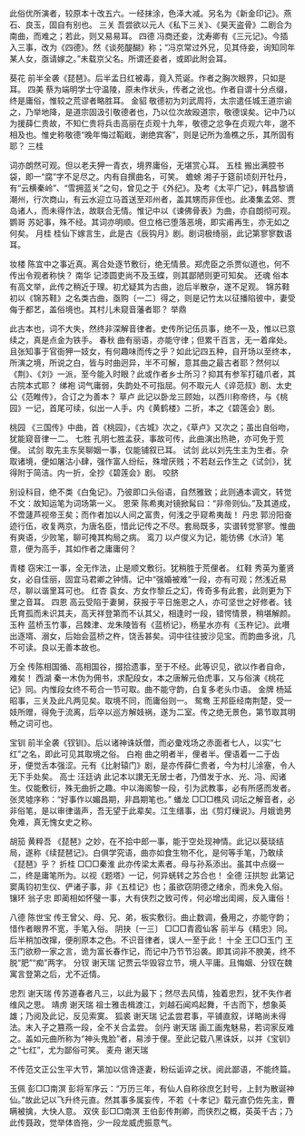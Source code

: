 <!-- { "loadSidebar": true } -->
此俗优所演者，较原本十改五六。一经抹涂，色泽大减。另名为《新金印记》。燕石、良玉，固自有别也。
三关
吾尝欲以元人《私下三关》、《昊天盗骨》二剧合为南曲，而难之；若此，则又易易耳。
四德
冯商还妾，沈寿卿有《三元记》。今插入三事，改为《四德》。然《谈苑醍醐》称；“冯京常过外兄，见其侍妾，询知同年某人女，亟请嫁之。”未载京父名。所谓还妾者，或即此附会耳。

葵花
前半全袭《琵琶》。后半孟日红被毒，竟入荒诞。作者之胸次眼界，只如是耳。
四美
蔡为端明学士守温陵，原未作状头，传者之讹也。作者自谓十分点缀，终是庸俗，惟较之荒谬者略胜耳。
金貂
敬德初为刘武周将，太宗遣任城王道宗谕之，乃举地降，是道宗固汲引敬德者也，乃以位次故殴道宗，敬德误矣。记中乃以为援薛仁贵故，不知仁贵将兵击高丽在贞观十九年，敬德之忿争在贞观六年，邈不相及也。惟史称敬德“晚年悔过鞱戢，谢绝宾客”，则是记所为渔樵之乐，其所固有耶？
三桂

词亦朗然可观。但以老夫狎一青衣，境界庸俗，无堪赏心耳。
五桂
搬出满腔书袋，即一“腐”字不足尽之。内有自撰曲名，可笑。
蟾蜍
湘子于筵前顷刻开牡丹，有“云横秦岭”、“雪拥蓝关”之句，曾见之于《外纪》。及考《太平广记》，韩昌黎谪潮州，行次商山，有云水迎立马首送至邓州者，盖其甥而非侄也。此凑集孟郊、贾岛诸人，而未得作法，故联合无情。惟记中以《谏佛骨表》为曲，亦自朗彻可观。
鹦哥
苏妃事，殊不经。其词亦明顺。但立格已堕落恶境，即实甫再生，亦无如之何矣。
月桂
桂仙下嫁言生，此是古《辰钩月》剧。剧词极绮丽，此记第寥寥数语耳。

妆楼
陈宜中之事近真。离合处逐节敷衍，绝无情景。郑虎臣之杀贾似道也，何不传出令观者称快？
南华
记漆圆吏尚不及玉蝶，则其鄙陋则更可知矣。
还魂
俗本有高文举，此传之稍近于理。初尤疑其为古曲，迨后半散杂，遂不足观。
锦苏鞋
初以《锦苏鞋》之名类古曲，亟购〔一二〕得之，则是记竹太以征播陷彼中，妻受侮于都艺，盖俗境也。其村儿未窥音藩者耶？
举鼎

此古本也，词不大失，然终非深解音律者。史传所记伍员事，绝不一及，惟以已意续之，真是点金为铁手。
春秋
曲有丽语，亦能守律；但累千百言，无一着痒处。且张知事于官衙狎一妓女，有何趣味而传之乎？如此记四五种，自开场以至终本，所演之境，所说之白，皆与时曲迥异，半不可解，意其曲之最古者耶？然何以《荆》、《刘》一派，至今能入时眼？此或作者乡士所习？抑其有参军打磕爪者，其古院本式耶？
绨袍
词气庸弱，失韵处不可指屈。何不取元人《谇范叔》剧、太史公《范睢传》，合订之为善本？
草卢
此记以卧龙三顾始，以西川称帝终，与《桃园》一记，首尾可续，似出一人手。内《黄鹤楼》二折，本之《碧莲会》剧。

桃园
《三国传》中曲，首《桃园》，《古城》次之，《草卢》又次之；虽出自俗吻，犹能窥音律一二。
七胜
孔明七胜孟获，事故可传，此曲演出热艳，亦可免于荒俚。
试剑
取先主东吴聊姻一事，仅能铺叙已耳。
试剑
此以刘先生主为生者。杂取诸境，便如屠沽小肆，强作富人纷纭，殊增厌贱；不若赵云作生之《试剑》，犹得附于简洁。内一折，全抄《碧莲会》剧。
咬脐

别设科目，绝不类《白兔记》。乃彼即口头俗语，自然雅致；此则通本调文，转觉不文：故知运笔为词场第一义。
恩荣
陈希夷对镜掀髯曰：“非帝则仙。”及其道成，不啻蘧芦视帝王矣；而作者加以人间之富贵，何浅之乎窥希夷哉！
丹忠
郭汾阳奋迹行伍，收复两京，为唐名臣，惜此记传之不尽。套局既多，实谱转觉寥寥。惟曲有爽语，少败笔，聊可掩其构局之病。
鸾刀
以卢俊义为记，能彷佛《水浒》笔意，便为高手，其如作者之庸庸何？

青楼
窃宋江一事，全无作法，止是顺文敷衍。犹稍胜于荒俚者。
红鞋
秀英为董贤女，必自佳丽，固宜马君卿之钟情。记中“强婚被难”一段，亦有可观；然浅近易尽，聊以谐里耳可也。
红杏
袁女、方女作黎丘之幻，传奇多有此套，此则更为下里之音耳。
四恩
高云受陷于妻舅，获报于平日施恩之人，亦可坚世之好修者。钱氏育孤而未识其夫，高天祥登第而不认其父，相逢时一段，错愕情景，稍堪解颜。
玉杵
蓝桥玉竹事，吕棘津、龙朱陵皆有《蓝桥记》，杨星水亦有《玉杵记》。此嚽出逐壻、溺女，后始会蓝桥之杵，饶舌甚矣。词中往往披沙见宝。而韵曲多讹，几不可读。良以无善本故也。

万全
传陈相国循、高相国谷，掇拾遗事，至于不经。此等识见，欲以作者自命，难矣！
西湖
秦一木伪为佣书，求配段女，本之唐解元伯虎事，又与俗演《桃花记》同。内惟段女终不苟合一节可取。曲不能守韵，白复多老头巾语。
金牌
杨延昭事，三关及此凡两见矣。取境不同，而庸俗则一。
鸳鸯
王邦臣经南荆楚，受一妓所赠，得免于流离，后卒以巡方解妓祸，遂为二室。传之绝无景色，第节取其明畅之词可也。

宝钏
前半全袭《钗钏》。后以诸神诛妖僧，而必彚戏场之赤面者七人，以实“七红”之名，即此可见其取境之俗。
白袍
曲之明者半，俚者半。俚语着一二于齿牙，便觉舌本强涩。元有《比射辕门》剧，是亦传薛仁贵者，今为村儿涂塞，令人无下手处矣。
高士                                                           汪廷讷
此记本以讃无无居士者，乃借发于水、光、冯、闳诸生。仅能敷衍，殊无曲折之趣。中以海阁黎一段，引为武教事，必有所感而发者。张灵墟序称：“好事作以媚昌期，非昌期笔也。”
蟠龙                                                        □□□樵风
词坛之解音者，必非俗笔，是以审律谐声，吾无望于此辈矣。江生缙事，出《剪灯缫说》。月娥诡男免难，真无愧女史之称。

胡笳                                                           黄粹吾
《琵琶》之妙，在不拾中郎一事，能于空处现神情。此记以葵琰结局，遂称《续琵琶记》。白俱学究语，曲亦如食生物不化，是何等手笔，乃敢续《琵琶》乎？
折桂                                                        □□□秦淮
此亦传梁太素者。母与孙系添出。虽其中点缀一二，终是庸笔所为。以视《题塔》一记，何异蜣转之苏合也！
全德                                                           汪拱恕
此第记窦禹钧初生仪、俨诸子事，非《五桂记》也；虽欲窃阴德之绪余，而未免入俗。
镶环                                                           翁子忠
即蔺相如怀璧一事，大有侠烈之致可传，何必增出闺阃，反入庸俗！

八德                                                          陈世宝
传王曾父、母、兄、弟，板实敷衍。曲止数调，叠用之，亦能守韵；惜作者眼界不宽，手笔入俗。
阴抉〔一三〕                                             □□□青霞仙客
前半与《精忠》同。后半稍加改撺，便削原本之色。不识音律者，误人一至于此！
十全                                                        王□□玉门
王玉门欲剙一家之言，诡为富长春作记，而记中乃节节沿袭。即其词非不腴美，终不脱“肥”“痴”两字。
分钗                                                           谢天瑞
记贾云华毁容立节，境人平庸。且悔姻、分钗在魏寓言登第之后，尤不近情。

忠烈                                                           谢天瑞
传苏道春者凡三，以此为最下；然尽去风情，独着忠烈，犹不失作者维风之思。
靖虏                                                           谢天瑞
祖士雅击楫渡江，刘越石闻鸡起舞，千古而下，想象英雄；乃阅及此记，反见索寞。
狐裘                                                           谢天瑞
记孟尝君事，平铺直叙，详略尚未得法。末入子之篡燕一段，全不关合孟尝。
剑丹                                                           谢天瑞
画工画鬼魅易，若词家反难之。盖如元曲所称为“神头鬼脸”者，易涉于俚。至此记载八黑诛妖，以并《宝钏》之“七红”，尤为鄙俗可笑。
麦舟                                                           谢天瑞

不传范文正公生平大节，第加以信谗逐妻，粉纭诟谇之状。阅此鄙语，不能终篇。


玉佩                                                       彭□□南溟
彭将军序云：“万历三年，有仙人自称徐庶乞封号，上封为散诞神仙。”故此记以飞升终元直。然其事多属妄传，不若《十孝记》载元直仍佐先主，曹瞒被擒，大快人意。
双侠                                                        彭□□南溟
王伯彭传荆卿，而侠烈之概，英英千古；乃此传聂政，觉举体沓拖，少一段龙威虎振意气。
